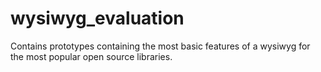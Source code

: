 wysiwyg_evaluation
==================

Contains prototypes containing the most basic features of a wysiwyg for the most popular open source libraries.


